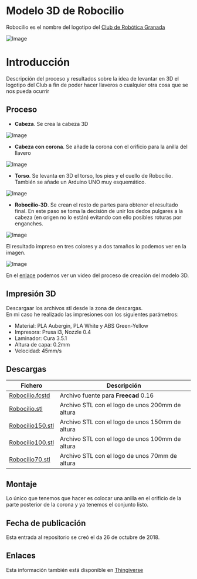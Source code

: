 # **Modelo 3D de Robocilio** 

Robocilio es el nombre del logotipo del [Club de Robótica Granada](http://clubroboticagranada.es/)

![Image][1] 

 [1]: https://github.com/fgcoca/3D-Design_Robots_Other/blob/master/Robocilio/Images/ROBOCILIO-mini.png
 
# **Introducción**  
Descripción del proceso y resultados sobre la idea de levantar en 3D el logotipo del Club a fin de poder hacer llaveros o cualquier otra cosa que se nos pueda ocurrir

## **Proceso**
* **Cabeza**. Se crea la cabeza 3D

 ![Image][2]
 
 [2]: https://github.com/fgcoca/3D-Design_Robots_Other/blob/master/Robocilio/Images/i1-cabeza-m.png

* **Cabeza con corona**. Se añade la corona con el orificio para la anilla del llavero

 ![Image][3]
 
 [3]: https://github.com/fgcoca/3D-Design_Robots_Other/blob/master/Robocilio/Images/i2-corona-m.png
 
 * **Torso**. Se levanta en 3D el torso, los pies y el cuello de Robocilio. También se añade un Arduino UNO muy esquemático.

 ![Image][4]
 
 [4]: https://github.com/fgcoca/3D-Design_Robots_Other/blob/master/Robocilio/Images/i3-torso-pies-m.png
 
 * **Robocilio-3D**. Se crean el resto de partes para obtener el resultado final. En este paso se toma la decisión de unir los dedos pulgares a la cabeza (en origen no lo están) evitando con ello posibles roturas por enganches.

 ![Image][5]
 
 [5]: https://github.com/fgcoca/3D-Design_Robots_Other/blob/master/Robocilio/Images/i4-robocilio-m.png
 
 El resultado impreso en tres colores y a dos tamaños lo podemos ver en la imagen.

![Image][6]
 
 [6]: https://github.com/fgcoca/3D-Design_Robots_Other/blob/master/Robocilio/Media/Impresiones.png
 
 En el [enlace](https://youtu.be/AEtEMB_dcPE) podemos ver un video del proceso de creación del modelo 3D.
 
## **Impresión 3D**
Descargaar los archivos stl desde la zona de descargas.  
En mi caso he realizado las impresiones con los siguientes parámetros:  
* Material: PLA Aubergin, PLA White y ABS Green-Yellow 
* Impresora: Prusa i3, Nozzle 0.4
* Laminador: Cura 3.5.1
* Altura de capa: 0.2mm
* Velocidad: 45mm/s

## **Descargas**
| Fichero | Descripción|
| ---------- | ---------- |
| [Robocilio.fcstd](https://github.com/fgcoca/3D-Design_Robots_Other/blob/master/Robocilio/Design/Robocilio.fcstd)   | Archivo fuente para **Freecad** 0.16   |
| [Robocilio.stl](https://github.com/fgcoca/3D-Design_Robots_Other/blob/master/Robocilio/stl/Robocilio.stl)   | Archivo STL con el logo de unos 200mm de altura   |
| [Robocilio150.stl](https://github.com/fgcoca/3D-Design_Robots_Other/blob/master/Robocilio/stl/Robocilio150.stl)   | Archivo STL con el logo de unos 150mm de altura    |
| [Robocilio100.stl](https://github.com/fgcoca/3D-Design_Robots_Other/blob/master/Robocilio/stl/Robocilio100.stl)   | Archivo STL con el logo de unos 100mm de altura    |
| [Robocilio70.stl](https://github.com/fgcoca/3D-Design_Robots_Other/blob/master/Robocilio/stl/Robocilio70.stl)   | Archivo STL con el logo de unos 70mm de altura   |

## **Montaje**
Lo único que tenemos que hacer es colocar una anilla en el orificio de la parte posterior de la corona y ya tenemos el conjunto listo.

## **Fecha de publicación**
Esta entrada al repositorio se creó el da 26 de octubre de 2018.

## **Enlaces**
Esta información también está disponible en [Thingiverse](https://www.thingiverse.com/thing:1305265)
